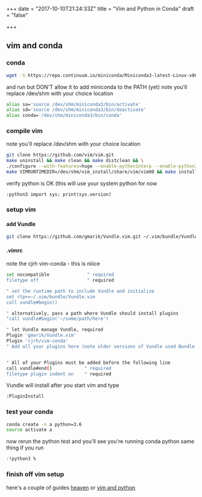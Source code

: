 +++
date = "2017-10-10T21:24:33Z"
title = "Vim and Python in Conda"
draft = "false"

+++
## vim and conda
### conda
```sh
wget -S https://repo.continuum.io/miniconda/Miniconda3-latest-Linux-x86_64.sh 
```
and run but DON'T allow it to add miniconda to the PATH (yet)
note you'll replace /dev/shm with your choice location
```sh
alias sa='source /dev/shm/miniconda3/bin/activate'
alias sd='source /dev/shm/miniconda3/bin/deactivate'
alias conda='/dev/shm/miniconda3/bin/conda'
```
### compile vim
note you'll replace /dev/shm with your choice location
```sh
git clone https://github.com/vim/vim.git
make uninstall && make clean && make distclean && \
./configure --with-features=huge --enable-pythoninterp --enable-python3interp --prefix=/dev/shm/vim_install/ && \
make VIMRUNTIMEDIR=/dev/shm/vim_install/share/vim/vim80 && make install
```
verify python is OK (this will use your system python for now
```vim
:python3 import sys; print(sys.version)
```
### setup vim
#### add Vundle
```sh
git clone https://github.com/gmarik/Vundle.vim.git ~/.vim/bundle/Vundle.vim
```
#### .vimrc
note the cjrh vim-conda - this is niiice
```sh
set nocompatible              " required
filetype off                  " required

" set the runtime path to include Vundle and initialize
set rtp+=~/.vim/bundle/Vundle.vim
call vundle#begin()

" alternatively, pass a path where Vundle should install plugins
"call vundle#begin('~/some/path/here')

" let Vundle manage Vundle, required
Plugin 'gmarik/Vundle.vim'
Plugin 'cjrh/vim-conda' 
" Add all your plugins here (note older versions of Vundle used Bundle instead of Plugin)


" All of your Plugins must be added before the following line
call vundle#end()            " required
filetype plugin indent on    " required
```
Vundle will install after you start vim and type
```sh
:PluginInstall
```
### test your conda 
```sh
conda create -n a python=3.6
source activate a
```
now rerun the python test and you'll see you're running conda python
same thing if you run 
```sh
:!python3 %
```
### finish off vim setup
here's a couple of guides [heaven](https://realpython.com/blog/python/vim-and-python-a-match-made-in-heaven/) or [vim and python](https://www.fullstackpython.com/vim.html)


